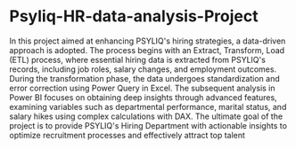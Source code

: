 # Psyliq-HR-data-analysis-Project
In this project aimed at enhancing PSYLIQ's hiring strategies, a data-driven approach is adopted. The process begins with an Extract, Transform, Load (ETL) process, where essential hiring data is extracted from PSYLIQ's records, including job roles, salary changes, and employment outcomes. During the transformation phase, the data undergoes standardization and error correction using Power Query in Excel. The subsequent analysis in Power BI focuses on obtaining deep insights through advanced features, examining variables such as departmental performance, marital status, and salary hikes using complex calculations with DAX. The ultimate goal of the project is to provide PSYLIQ's Hiring Department with actionable insights to optimize recruitment processes and effectively attract top talent
